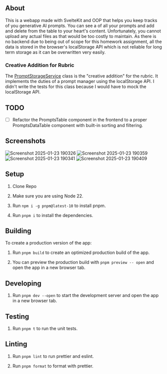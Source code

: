## About

This is a webapp made with SvelteKit and OOP that helps you keep tracks of you generative AI prompts. You can see a of
all your
prompts and add and delete from the table to your heart's content. Unfortunately, you cannot upload any actual files as
that would be too costly to maintain. As there is no backend due to being out of scope for this homework assignment,
all the data is stored in the browser's localStorage API which is not reliable for long term storage as it can be
overwritten very easily.

### Creative Addition for Rubric

The [PromptStorageService](https://github.com/Ari-S-123/PDP-HW1/blob/main/src/solution/classes/PromptStorageService.ts)
class is the "creative addition" for the rubric. It implements the duties of a prompt manager using the localStorage
API. I didn't write the tests for this class because I would have to mock the localStorage API.

## TODO

- [ ] Refactor the PromptsTable component in the frontend to a proper PromptsDataTable component with built-in sorting
  and filtering.

## Screenshots

![Screenshot 2025-01-23 190326](https://github.com/user-attachments/assets/4916710a-1def-492c-b1e4-11a31f518edc)
![Screenshot 2025-01-23 190359](https://github.com/user-attachments/assets/402b6fac-aa9d-464e-a66e-c22dfac55acf)
![Screenshot 2025-01-23 190341](https://github.com/user-attachments/assets/ff28d940-7a2c-4c75-b718-fec456aa7bcd)
![Screenshot 2025-01-23 190409](https://github.com/user-attachments/assets/0c9248bc-ae96-4bf2-815f-d8692e576e0d)

## Setup

1. Clone Repo

2. Make sure you are using Node 22.

3. Run `npm i -g pnpm@latest-10` to install pnpm.

4. Run `pnpm i` to install the dependencies.

## Building

To create a production version of the app:

1. Run `pnpm build` to create an optimized production build of the app.

2. You can preview the production build with `pnpm preview -- open` and open the app in a new browser tab.

## Developing

1. Run `pnpm dev --open` to start the development server and open the app in a new browser tab.

## Testing

1. Run `pnpm t` to run the unit tests.

## Linting

1. Run `pnpm lint` to run prettier and eslint.

2. Run `pnpm format` to format with prettier.
